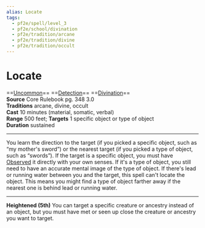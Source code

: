 ```yaml
---
alias: Locate
tags:
  - pf2e/spell/level_3
  - pf2e/school/divination
  - pf2e/tradition/arcane
  - pf2e/tradition/divine
  - pf2e/tradition/occult
---
```


# Locate

==[Uncommon](Uncommon.md)== ==[Detection](Detection.md)== ==[Divination](Divination.md)==  
__Source__ Core Rulebook pg. 348 3.0  
**Traditions** arcane, divine, occult  
**Cast** 10 minutes (material, somatic, verbal)  
**Range** 500 feet; **Targets** 1 specific object or type of object  
**Duration** sustained

---

You learn the direction to the target (if you picked a specific object, such as “my mother's sword”) or the nearest target (if you picked a type of object, such as “swords”). If the target is a specific object, you must have [Observed](Observed.md) it directly with your own senses. If it's a type of object, you still need to have an accurate mental image of the type of object. If there's lead or running water between you and the target, this spell can't locate the object. This means you might find a type of object farther away if the nearest one is behind lead or running water.

<hr>

**Heightened (5th)** You can target a specific creature or ancestry instead of an object, but you must have met or seen up close the creature or ancestry you want to target.
